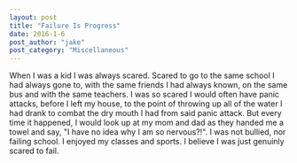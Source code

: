 ```yaml
---
layout: post
title: "Failure Is Progress"
date: 2016-1-6
post_author: "jake"
post_category: "Miscellaneous"
---
```


When I was a kid I was always scared. Scared to go to the same school I had always gone to, with the same friends I had always known, on the same bus and with the same teachers. I was so scared I would often have panic attacks, before I left my house, to the point of throwing up all of the water I had drank to combat the dry mouth I had from said panic attack. But every time it happened, I would look up at my mom and dad as they handed me a towel and say, "I have no idea why I am so nervous?!". I was not bullied, nor failing school. I enjoyed my classes and sports. I believe I was just genuinly scared to fail.
<br><br>
